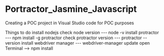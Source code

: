 # Portractor_Jasmine_Javascript
Creating a POC project in Visual Studio code for POC purposes

Things to do
install nodejs
check node version --- node -v
install protractor --- npm install -g protractor
check protractor version --- protractor --version
install webdriver manager --- webdriver-manager update
open Terminal --> npm install
